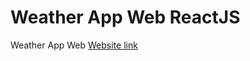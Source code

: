 # Weather App Web ReactJS

Weather App Web [Website link](https://6368320715da5d29a0e2a509--relaxed-twilight-55a47e.netlify.app/)
